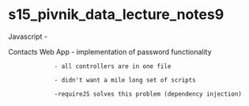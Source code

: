 # s15_pivnik_data_lecture_notes9

Javascript - 

Contacts Web App - implementation of password functionality 
                 
                 - all controllers are in one file
                 
                 - didn't want a mile long set of scripts
                 
                 -requireJS solves this problem (dependency injection)
                 

